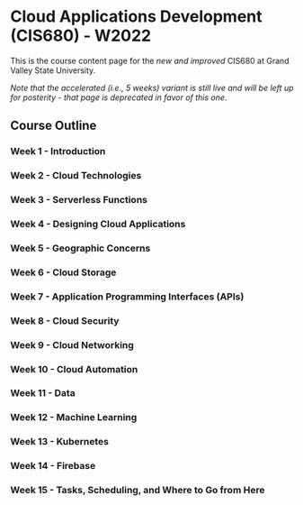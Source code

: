 # Cloud Applications Development (CIS680) - W2022

This is the course content page for the _new and improved_ CIS680 at Grand Valley State University. 

*Note that the accelerated (i.e., 5 weeks) variant is still live and will be left up for posterity - that page is deprecated in favor of this one*.

## Course Outline

### Week 1 - Introduction

### Week 2 - Cloud Technologies

### Week 3 - Serverless Functions

### Week 4 - Designing Cloud Applications

### Week 5 - Geographic Concerns

### Week 6 - Cloud Storage

### Week 7 - Application Programming Interfaces (APIs)

### Week 8 - Cloud Security

### Week 9 - Cloud Networking

### Week 10 - Cloud Automation

### Week 11 - Data

### Week 12 - Machine Learning

### Week 13 - Kubernetes

### Week 14 - Firebase

### Week 15 - Tasks, Scheduling, and Where to Go from Here